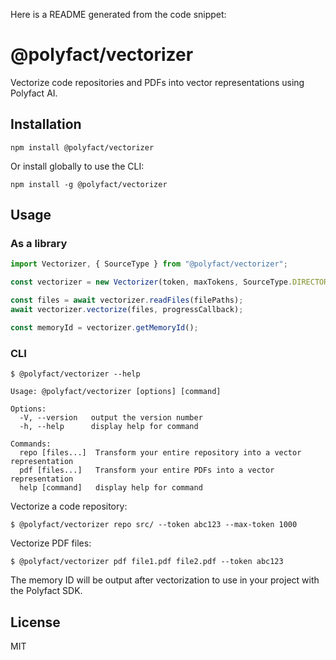 Here is a README generated from the code snippet:

# @polyfact/vectorizer

Vectorize code repositories and PDFs into vector representations using Polyfact AI.

## Installation

```
npm install @polyfact/vectorizer
```

Or install globally to use the CLI:

```
npm install -g @polyfact/vectorizer
```

## Usage

### As a library

```js
import Vectorizer, { SourceType } from "@polyfact/vectorizer";

const vectorizer = new Vectorizer(token, maxTokens, SourceType.DIRECTORY);

const files = await vectorizer.readFiles(filePaths);
await vectorizer.vectorize(files, progressCallback);

const memoryId = vectorizer.getMemoryId();
```

### CLI

```
$ @polyfact/vectorizer --help

Usage: @polyfact/vectorizer [options] [command]

Options:
  -V, --version   output the version number
  -h, --help      display help for command

Commands:
  repo [files...]  Transform your entire repository into a vector representation
  pdf [files...]   Transform your entire PDFs into a vector representation
  help [command]   display help for command
```

Vectorize a code repository:

```
$ @polyfact/vectorizer repo src/ --token abc123 --max-token 1000
```

Vectorize PDF files:

```
$ @polyfact/vectorizer pdf file1.pdf file2.pdf --token abc123
```

The memory ID will be output after vectorization to use in your project with the Polyfact SDK.

## License

MIT
